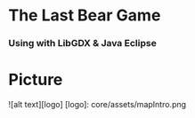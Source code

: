 # The Last Bear Game

### Using with LibGDX & Java Eclipse

# Picture

![alt text][logo]
[logo]: core/assets/mapIntro.png

